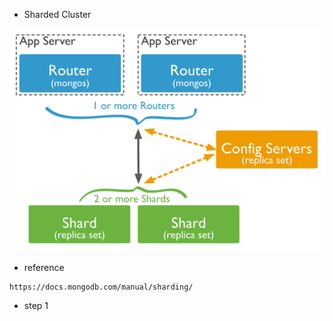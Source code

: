 - Sharded Cluster

![Image text](https://raw.githubusercontent.com/lianshufeng/docker_mongo_shard/master/image/sharded-cluster-production-architecture.svg)

- reference 
````shell
https://docs.mongodb.com/manual/sharding/
````

- step 1 
````shell

````
